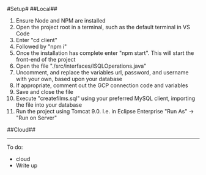 #Setup#
##Local##
1. Ensure Node and NPM are installed
2. Open the project root in a terminal, such as the default terminal in VS Code
3. Enter "cd client"
4. Followed by "npm i"
5. Once the installation has complete enter "npm start". This will start the front-end of the project
6. Open the file "./src/interfaces/ISQLOperations.java"
7. Uncomment, and replace the variables url, password, and username with your own, based upon your database
8. If appropriate, comment out the GCP connection code and variables
9. Save and close the file
10. Execute "createfilms.sql" using your preferred MySQL client, importing the file into your database
11. Run the project using Tomcat 9.0. I.e. in Eclipse Enterprise "Run As" -> "Run on Server"

##Cloud##

---
To do:
- cloud
- Write up